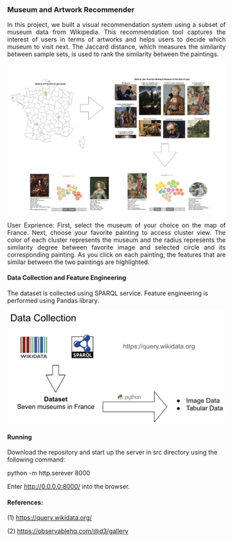 ### Museum and Artwork Recommender 
<p align = "justify">
In this project, we built a visual recommendation system using a subset of museum data from Wikipedia. This recommendation tool captures the interest of users in terms of artworks and  helps users to decide which museum to visit next. The Jaccard distance, which measures the similarity between sample sets, is used to rank the similarity between the paintings. 
</p>
<p align = "center">
	<img src = "https://github.com/rojinnew/Museum_Recommender/blob/master/screen_shot.png">
</p>
<p align = "justify">
User Exprience: First, select the museum of your choice on the map of France. Next, choose your favorite painting to access cluster view. The color of each cluster represents the museum and the radius represents the similarity degree between favorite image and selected circle and its corresponding painting. As you click on each painting, the features that are similar between the two paintings are highlighted.  
</p>

#### Data Collection and Feature Engineering 

The dataset is collected using SPARQL service. Feature engineering is performed using Pandas library.

<p align = "center">
	<img src = "https://github.com/rojinnew/Museum_Recommender/blob/master/data_collection_feature_engineering.png" width="500">
</p>

#### Running 

Download the repository and start up the server in src directory using the following command: 

python -m http.serever 8000
 
Enter http://0.0.0.0:8000/ into the browser.
#### References:

(1) https://query.wikidata.org/

(2) https://observablehq.com/@d3/gallery 

